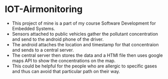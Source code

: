 # IOT-Airmonitoring
 * This project of mine is a part of my course Software Development for Embedded Systems.
 * Sensors attached to public vehicles gather the pollutant concentration and send to the android phone of the driver.
 * The android attaches the location and timestamp for that concentraion and sends to a central server.
 * The central server then stores the data and a HTMl file then uses google maps API to show the concentrations on the map.
 * This could be helpful for the people who are allergic to specific gases and thus can avoid that particular path on their way.
